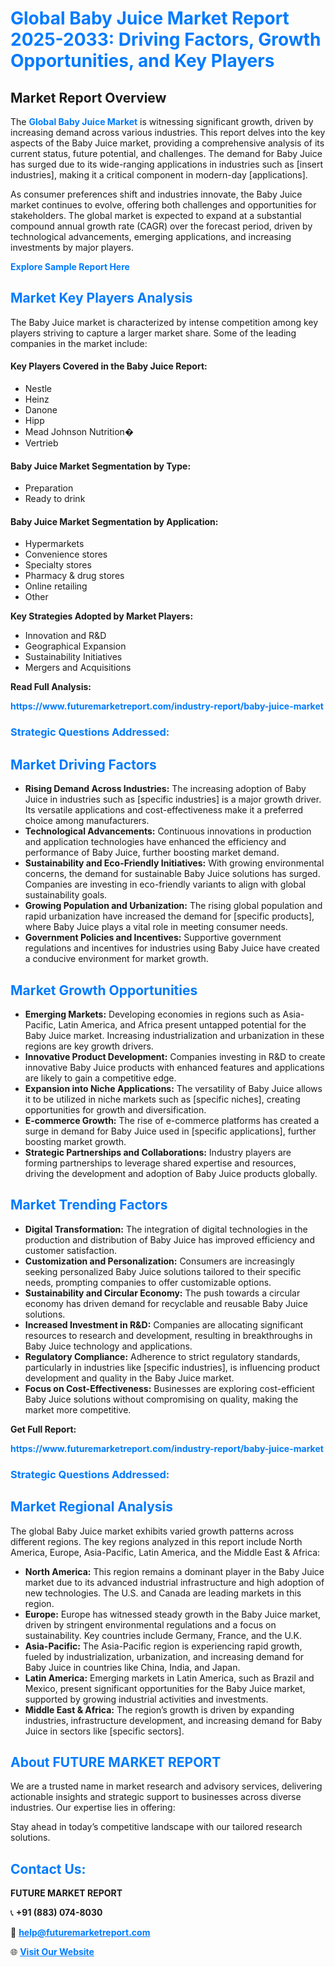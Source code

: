 <h1 style="color: #007BFF;">Global Baby Juice Market Report 2025-2033: Driving Factors, Growth Opportunities, and Key Players</h1>

<section id="overview">
<h2>Market Report Overview</h2>
<p>The <a href="https://www.futuremarketreport.com/industry-report/baby-juice-market" style="color: #007BFF; text-decoration: none;"><strong>Global Baby Juice Market</strong></a> is witnessing significant growth, driven by increasing demand across various industries. This report delves into the key aspects of the Baby Juice market, providing a comprehensive analysis of its current status, future potential, and challenges. The demand for Baby Juice has surged due to its wide-ranging applications in industries such as [insert industries], making it a critical component in modern-day [applications].</p>
<p>As consumer preferences shift and industries innovate, the Baby Juice market continues to evolve, offering both challenges and opportunities for stakeholders. The global market is expected to expand at a substantial compound annual growth rate (CAGR) over the forecast period, driven by technological advancements, emerging applications, and increasing investments by major players.</p>
</section>

<section id="overview">
<p><a href="https://www.futuremarketreport.com/request-sample/reportId=49235" style="color: #007BFF; text-decoration: none;"><strong>Explore Sample Report Here</strong></a></p>
</section>

<section id="key-players">
<h2 style="color: #007BFF;">Market Key Players Analysis</h2>
<p>The Baby Juice market is characterized by intense competition among key players striving to capture a larger market share. Some of the leading companies in the market include:</p>
<h4>Key Players Covered in the Baby Juice Report:</h4>
<ul><li>Nestle</li><li>Heinz</li><li>Danone</li><li>Hipp</li><li>Mead Johnson Nutrition�</li><li>Vertrieb</li></ul>
<h4>Baby Juice Market Segmentation by Type:</h4>
<ul><li>Preparation</li><li>Ready to drink</li></ul>

<h4>Baby Juice Market Segmentation by Application:</h4>
<ul><li>Hypermarkets</li><li>Convenience stores</li><li>Specialty stores</li><li>Pharmacy &amp; drug stores</li><li>Online retailing</li><li>Other</li></ul>
<p><strong>Key Strategies Adopted by Market Players:</strong></p>
<ul>
<li>Innovation and R&D</li>
<li>Geographical Expansion</li>
<li>Sustainability Initiatives</li>
<li>Mergers and Acquisitions</li>
</ul>
</section>

<section>
<p><strong>Read Full Analysis: </strong></p><a href="https://www.futuremarketreport.com/industry-report/baby-juice-market" style="color: #007BFF; text-decoration: none;"><strong>https://www.futuremarketreport.com/industry-report/baby-juice-market</strong></a>
<h3 style="color: #007BFF;">Strategic Questions Addressed:</h3>
</section>

<section id="driving-factors">
<h2 style="color: #007BFF;">Market Driving Factors</h2>
<ul>
<li><strong>Rising Demand Across Industries:</strong> The increasing adoption of Baby Juice in industries such as [specific industries] is a major growth driver. Its versatile applications and cost-effectiveness make it a preferred choice among manufacturers.</li>
<li><strong>Technological Advancements:</strong> Continuous innovations in production and application technologies have enhanced the efficiency and performance of Baby Juice, further boosting market demand.</li>
<li><strong>Sustainability and Eco-Friendly Initiatives:</strong> With growing environmental concerns, the demand for sustainable Baby Juice solutions has surged. Companies are investing in eco-friendly variants to align with global sustainability goals.</li>
<li><strong>Growing Population and Urbanization:</strong> The rising global population and rapid urbanization have increased the demand for [specific products], where Baby Juice plays a vital role in meeting consumer needs.</li>
<li><strong>Government Policies and Incentives:</strong> Supportive government regulations and incentives for industries using Baby Juice have created a conducive environment for market growth.</li>
</ul>
</section>

<section id="growth-opportunities">
<h2 style="color: #007BFF;">Market Growth Opportunities</h2>
<ul>
<li><strong>Emerging Markets:</strong> Developing economies in regions such as Asia-Pacific, Latin America, and Africa present untapped potential for the Baby Juice market. Increasing industrialization and urbanization in these regions are key growth drivers.</li>
<li><strong>Innovative Product Development:</strong> Companies investing in R&D to create innovative Baby Juice products with enhanced features and applications are likely to gain a competitive edge.</li>
<li><strong>Expansion into Niche Applications:</strong> The versatility of Baby Juice allows it to be utilized in niche markets such as [specific niches], creating opportunities for growth and diversification.</li>
<li><strong>E-commerce Growth:</strong> The rise of e-commerce platforms has created a surge in demand for Baby Juice used in [specific applications], further boosting market growth.</li>
<li><strong>Strategic Partnerships and Collaborations:</strong> Industry players are forming partnerships to leverage shared expertise and resources, driving the development and adoption of Baby Juice products globally.</li>
</ul>
</section>

<section id="trending-factors">
<h2 style="color: #007BFF;">Market Trending Factors</h2>
<ul>
<li><strong>Digital Transformation:</strong> The integration of digital technologies in the production and distribution of Baby Juice has improved efficiency and customer satisfaction.</li>
<li><strong>Customization and Personalization:</strong> Consumers are increasingly seeking personalized Baby Juice solutions tailored to their specific needs, prompting companies to offer customizable options.</li>
<li><strong>Sustainability and Circular Economy:</strong> The push towards a circular economy has driven demand for recyclable and reusable Baby Juice solutions.</li>
<li><strong>Increased Investment in R&D:</strong> Companies are allocating significant resources to research and development, resulting in breakthroughs in Baby Juice technology and applications.</li>
<li><strong>Regulatory Compliance:</strong> Adherence to strict regulatory standards, particularly in industries like [specific industries], is influencing product development and quality in the Baby Juice market.</li>
<li><strong>Focus on Cost-Effectiveness:</strong> Businesses are exploring cost-efficient Baby Juice solutions without compromising on quality, making the market more competitive.</li>
</ul>
</section>

<section>
<p><strong>Get Full Report: </strong></p><a href="https://www.futuremarketreport.com/industry-report/baby-juice-market" style="color: #007BFF; text-decoration: none;"><strong>https://www.futuremarketreport.com/industry-report/baby-juice-market</strong></a>
<h3 style="color: #007BFF;">Strategic Questions Addressed:</h3>
</section>


<section id="regional-analysis">
<h2 style="color: #007BFF;">Market Regional Analysis</h2>
<p>The global Baby Juice market exhibits varied growth patterns across different regions. The key regions analyzed in this report include North America, Europe, Asia-Pacific, Latin America, and the Middle East & Africa:</p>
<ul>
<li><strong>North America:</strong> This region remains a dominant player in the Baby Juice market due to its advanced industrial infrastructure and high adoption of new technologies. The U.S. and Canada are leading markets in this region.</li>
<li><strong>Europe:</strong> Europe has witnessed steady growth in the Baby Juice market, driven by stringent environmental regulations and a focus on sustainability. Key countries include Germany, France, and the U.K.</li>
<li><strong>Asia-Pacific:</strong> The Asia-Pacific region is experiencing rapid growth, fueled by industrialization, urbanization, and increasing demand for Baby Juice in countries like China, India, and Japan.</li>
<li><strong>Latin America:</strong> Emerging markets in Latin America, such as Brazil and Mexico, present significant opportunities for the Baby Juice market, supported by growing industrial activities and investments.</li>
<li><strong>Middle East & Africa:</strong> The region’s growth is driven by expanding industries, infrastructure development, and increasing demand for Baby Juice in sectors like [specific sectors].</li>
</ul>
</section>

<footer>
<h2 style="color: #007BFF;">About FUTURE MARKET REPORT</h2>
<p>We are a trusted name in market research and advisory services, delivering actionable insights and strategic support to businesses across diverse industries. Our expertise lies in offering:</p>

<p>Stay ahead in today’s competitive landscape with our tailored research solutions.</p>

<h2 style="color: #007BFF;">Contact Us:</h2>
<p><strong>FUTURE MARKET REPORT</strong></p>
<p>📞 <strong>+91 (883) 074-8030</strong></p>
<p>📧 <strong><a href="mailto:help@futuremarketreport.com" style="color: #007BFF;">help@futuremarketreport.com</a></strong></p>
<p>🌐 <strong><a href="https://www.futuremarketreport.com/" style="color: #007BFF;">Visit Our Website</a></strong></p>
</footer>